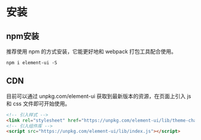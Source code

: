 
# 安装

## npm安装

推荐使用 npm 的方式安装，它能更好地和 webpack 打包工具配合使用。

```
npm i element-ui -S
```

## CDN
目前可以通过 unpkg.com/element-ui 获取到最新版本的资源，在页面上引入 js 和 css 文件即可开始使用。

``` html
<!-- 引入样式 -->
<link rel="stylesheet" href="https://unpkg.com/element-ui/lib/theme-chalk/index.css">
<!-- 引入组件库 -->
<script src="https://unpkg.com/element-ui/lib/index.js"></script>
```